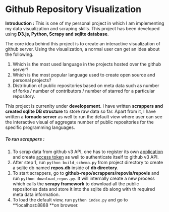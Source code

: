 # Github Repository Visualization

**Introduction :**
This is one of my personal project in which I am implementing my data visualization and scraping skills. This project has been developed using **D3.js, Python, Scrapy and sqlite database**.

The core idea behind this project is to create an interactive visualization of github server. Using the visualization, a normal user can get an idea about the following. 

1. Which is the most used language in the projects hosted over the github server?
2. Which is the most popular language used to create open source and personal projects?
3. Distribution of public repositories based on meta data such as number of forks / number of contributors / number of starred for a particular repository.

This project is currenlty under **developement**. I have written **scrappers and created sqlite DB structure** to store raw data so far. Apart from it, I have written a **tornado server** as well to run the default view where user can see the interactive visual of aggregate number of public repositories for the specific programming languages.

##### To run scrappers :

1. To scrap data from github v3 API, one has to register its own [application](https://github.com/settings/developers) and create [access token](https://gist.github.com/caspyin/2288960) as well to authenticate itself to github v3 API.
2. After step 1, run ``python build_schema.py`` from project directory to create a sqlite db named **repos.db** inside of **db directory**.
3. To start scrappers, go to **github-repo/scrappers/repovis/repovis** and run ```python download_repos.py```. It will internally create a new process which calls the **scrapy framework** to download all the public repositories data and store it into the sqlite db along with th required meta data information.
4. To load the default view, run ```python index.py``` and go to **localhost:8888 **on browser.
